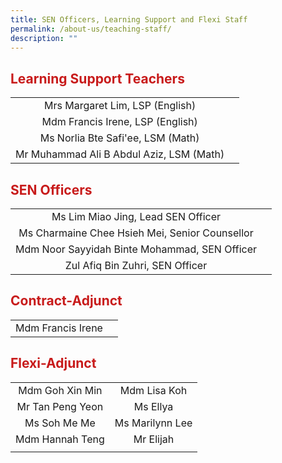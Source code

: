 ```yaml
---
title: SEN Officers, Learning Support and Flexi Staff
permalink: /about-us/teaching-staff/
description: ""
---
```


## <span style = "color: #c81b1b"> <b>Learning Support Teachers</b> </span>

|                                    |                                            |
|:----------------------------------:|:------------------------------------------:|
| Mrs Margaret Lim, LSP (English) 
| Mdm Francis Irene, LSP (English) 
| Ms Norlia Bte Safi'ee, LSM (Math)
| Mr Muhammad Ali B Abdul Aziz, LSM (Math) |

## <span style = "color: #c81b1b"> <b>SEN Officers</b> </span>

|                                    |                                            |
|:----------------------------------:|:------------------------------------------:|
| Ms Lim Miao Jing, Lead SEN Officer
| Ms Charmaine Chee Hsieh Mei, Senior Counsellor
| Mdm Noor Sayyidah Binte Mohammad, SEN Officer
| Zul Afiq Bin Zuhri, SEN Officer



## <span style = "color: #c81b1b"> <b>Contract-Adjunct</b> </span>

|                                            |                                                 |
|:------------------------------------------:|:-----------------------------------------------:|
|  Mdm Francis Irene        |  

## <span style = "color: #c81b1b"> <b>Flexi-Adjunct</b> </span>

|                                            |                                                 |
|:------------------------------------------:|:-----------------------------------------------:|
|            Mdm Goh Xin Min          |                Mdm Lisa Koh                |
|           Mr Tan Peng Yeon            |                  Ms Ellya                  |
|              Ms Soh Me Me             |               Ms Marilynn Lee              |
|             Mdm Hannah Teng           |                  Mr Elijah                 |
|                      |                                                 |